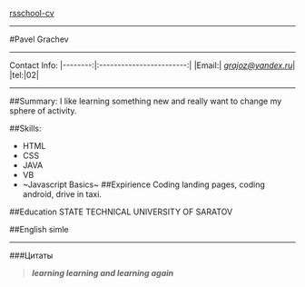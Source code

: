 [rsschool-cv](https://grajoz.github.io/rsschool-cv/cv)

***

#Pavel Grachev

***

Contact Info:
|--------:|:------------------------:|
|Email:| *grajoz@yandex.ru*|
|tel:|02|

***

##Summary:
I like learning something new and really want to change my sphere of activity.

##Skills:
* HTML
* CSS
* JAVA
* VB
* ~Javascript Basics~
##Expirience
Coding landing pages, coding android, drive in taxi.

##Education
STATE TECHNICAL UNIVERSITY OF SARATOV

##English
simle

***

###Цитаты
> ***learning learning and learning again***